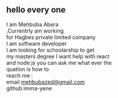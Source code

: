 ## hello every one 
I am Mehbuba Abera <br /> 
,Currentrly am working  <br /> 
for Hagbes private limited company  <br /> 
I am software developer  <br /> 
I am looking for schoolarship to get <br /> 
my masters degree I want help with react <br /> 
and node js you can ask me what ever the  <br /> 
quation is how to  <br /> 
reach me : <br /> 
email mehbubazed@gmail.com <br /> 
github:imma-yene



